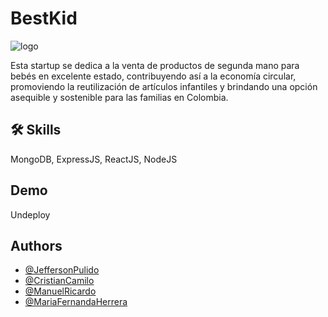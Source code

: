 # BestKid

![logo]([https://github.com/JeffersonPulido/LandingBestMarkid/blob/9723f0a4a08523c4f4afdbff6ab4be4f381fdf9b/public/images/LOGO_HORIZONTAL_COMPLETO.webp](https://raw.githubusercontent.com/JeffersonPulido/LandingBestMarkid/main/public/images/LOGO_COMPLETO.webp))

Esta startup se dedica a la venta de productos de segunda mano para bebés en excelente estado, contribuyendo así a la economía circular, 
promoviendo la reutilización de artículos infantiles y brindando una opción asequible y sostenible para las familias en Colombia.

## 🛠 Skills
MongoDB, ExpressJS, ReactJS, NodeJS

## Demo

Undeploy

## Authors

- [@JeffersonPulido](https://www.github.com/JeffersonPulido)
- [@CristianCamilo](https://www.github.com/camilo7896)
- [@ManuelRicardo](https://www.github.com/manuel101284)
- [@MariaFernandaHerrera](https://www.github.com/MariaHerrera03)
